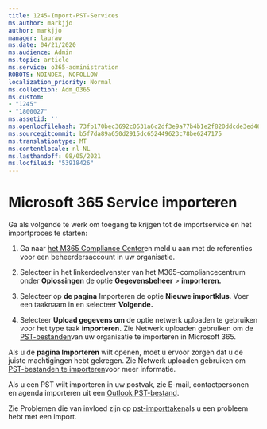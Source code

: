 ```yaml
---
title: 1245-Import-PST-Services
ms.author: markjjo
author: markjjo
manager: lauraw
ms.date: 04/21/2020
ms.audience: Admin
ms.topic: article
ms.service: o365-administration
ROBOTS: NOINDEX, NOFOLLOW
localization_priority: Normal
ms.collection: Adm_O365
ms.custom:
- "1245"
- "1800027"
ms.assetid: ''
ms.openlocfilehash: 73fb170bec3692c0631a6c2df3e9a77b4b1e2f820ddcde3ed46cfe283ef3ba74
ms.sourcegitcommit: b5f7da89a650d2915dc652449623c78be6247175
ms.translationtype: MT
ms.contentlocale: nl-NL
ms.lasthandoff: 08/05/2021
ms.locfileid: "53918426"
---
```

# <a name="microsoft-365-import-service"></a>Microsoft 365 Service importeren

Ga als volgende te werk om toegang te krijgen tot de importservice en het importproces te starten:

1. Ga naar [het M365 Compliance Center](https://compliance.microsoft.com/)en meld u aan met de referenties voor een beheerdersaccount in uw organisatie.

1. Selecteer in het linkerdeelvenster van het M365-compliancecentrum onder **Oplossingen** de optie **Gegevensbeheer**  >  **importeren.**

1. Selecteer op **de pagina** Importeren de optie **Nieuwe importklus**. Voer een taaknaam in en selecteer **Volgende.**

1. Selecteer **Upload gegevens om** de optie netwerk uploaden te gebruiken voor het type taak **importeren.** Zie Netwerk uploaden gebruiken om de [PST-bestanden](/compliance/use-network-upload-to-import-pst-files)van uw organisatie te importeren in Microsoft 365.

Als u de **pagina Importeren** wilt openen, moet u ervoor zorgen dat u de juiste machtigingen hebt gekregen. Zie Netwerk uploaden gebruiken om [PST-bestanden te importeren](/microsoft-365/compliance/importing-pst-files-to-office-365#using-network-upload-to-import-pst-files)voor meer informatie.

Als u een PST wilt importeren in uw postvak, zie E-mail, contactpersonen en agenda importeren uit een [Outlook PST-bestand](https://support.office.com/article/import-email-contacts-and-calendar-from-an-outlook-pst-file-431a8e9a-f99f-4d5f-ae48-ded54b3440ac).

Zie Problemen die van invloed zijn op [pst-importtaken](/office365/troubleshoot/pst-import-service/issues-with-pst-import-job)als u een probleem hebt met een import.

